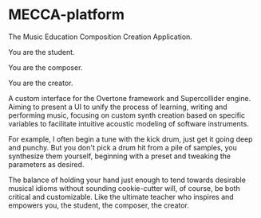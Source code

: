 # MECCA-platform
The Music Education Composition Creation Application.

You are the student.

You are the composer.

You are the creator.

A custom interface for the Overtone framework and Supercollider engine.
Aiming to present a UI to unify the process of learning, writing and performing music, focusing on custom synth creation based on specific variables to facilitate intuitive acoustic modeling of software instruments.

For example, I often begin a tune with the kick drum, just get it going deep and punchy. But you don't pick a drum hit from a pile of samples, you synthesize them yourself, beginning with a preset and tweaking the parameters as desired.

The balance of holding your hand just enough to tend towards desirable musical idioms without sounding cookie-cutter will, of course, be both critical and customizable. Like the ultimate teacher who inspires and empowers you, the student, the composer, the creator.
